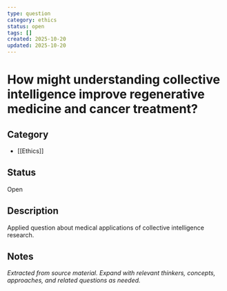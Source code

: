 ```yaml
---
type: question
category: ethics
status: open
tags: []
created: 2025-10-20
updated: 2025-10-20
---
```


# How might understanding collective intelligence improve regenerative medicine and cancer treatment?

## Category

- [[Ethics]]

## Status

Open

## Description

Applied question about medical applications of collective intelligence research.

## Notes

*Extracted from source material. Expand with relevant thinkers, concepts, approaches, and related questions as needed.*
